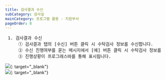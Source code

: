 ```yaml
---
title: 검사결과 수신
subCategory: 검사실
mainCategory: 프로그램 활용 - 지원부서
pageOrder: 8
---
```



<pre>
 <t2><bold>1. 검사결과 수신</bold></t2>
     ① 검사결과 탭의 [수신] 버튼 클릭 시 수탁검사 정보를 수신합니다.
     ② 수신 진행여부를 묻는 메시지에서 [예] 버튼 클릭 시 수탁검사 정보를 수신합니다.
     ③ 진행상황이 프로그래스바를 통해 표시됩니다.
</pre>

[![](/images/{{page.url}}_1.png)](/images/{{page.url}}_1.png){: target="_blank"}
<Br/>
[![](/images/{{page.url}}_2.png)](/images/{{page.url}}_2.png){: target="_blank"}
<Br/>